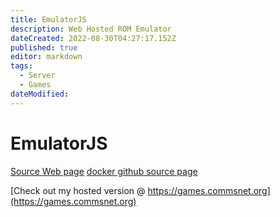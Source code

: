 ```yaml
---
title: EmulatorJS
description: Web Hosted ROM Emulator
dateCreated: 2022-08-30T04:27:17.152Z
published: true
editor: markdown
tags:
  - Server
  - Games
dateModified: 
---
```

# EmulatorJS

[Source Web page](http://www.emulatorjs.com/)
[docker github source page](https://github.com/linuxserver/emulatorjs)

[Check out my hosted version @ https://games.commsnet.org](https://games.commsnet.org)
